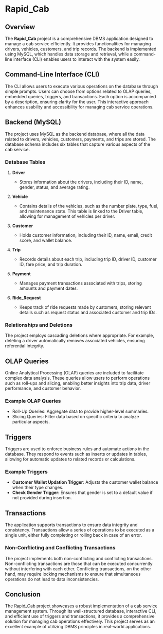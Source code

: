 # Rapid_Cab

## Overview

The **Rapid_Cab** project is a comprehensive DBMS application designed to manage a cab service efficiently. It provides functionalities for managing drivers, vehicles, customers, and trip records. The backend is implemented using MySQL, which handles data storage and retrieval, while a command-line interface (CLI) enables users to interact with the system easily.

## Command-Line Interface (CLI)

The CLI allows users to execute various operations on the database through simple prompts. Users can choose from options related to OLAP queries, embedded queries, triggers, and transactions. Each option is accompanied by a description, ensuring clarity for the user. This interactive approach enhances usability and accessibility for managing cab service operations.

## Backend (MySQL)

The project uses MySQL as the backend database, where all the data related to drivers, vehicles, customers, payments, and trips are stored. The database schema includes six tables that capture various aspects of the cab service.

### Database Tables

1. **Driver**
   - Stores information about the drivers, including their ID, name, gender, status, and average rating.
   
2. **Vehicle**
   - Contains details of the vehicles, such as the number plate, type, fuel, and maintenance state. This table is linked to the Driver table, allowing for management of vehicles per driver.

3. **Customer**
   - Holds customer information, including their ID, name, email, credit score, and wallet balance.

4. **Trip**
   - Records details about each trip, including trip ID, driver ID, customer ID, fare price, and trip duration.

5. **Payment**
   - Manages payment transactions associated with trips, storing amounts and payment dates.

6. **Ride_Request**
   - Keeps track of ride requests made by customers, storing relevant details such as request status and associated customer and trip IDs.

### Relationships and Deletions

The project employs cascading deletions where appropriate. For example, deleting a driver automatically removes associated vehicles, ensuring referential integrity.

## OLAP Queries

Online Analytical Processing (OLAP) queries are included to facilitate complex data analysis. These queries allow users to perform operations such as roll-ups and slicing, enabling better insights into trip data, driver performance, and customer behavior.

### Example OLAP Queries

- Roll-Up Queries: Aggregate data to provide higher-level summaries.
- Slicing Queries: Filter data based on specific criteria to analyze particular aspects.

## Triggers

Triggers are used to enforce business rules and automate actions in the database. They respond to events such as inserts or updates in tables, allowing for automatic updates to related records or calculations.

### Example Triggers

- **Customer Wallet Updation Trigger**: Adjusts the customer wallet balance when their type changes.
- **Check Gender Trigger**: Ensures that gender is set to a default value if not provided during insertion.

## Transactions

The application supports transactions to ensure data integrity and consistency. Transactions allow a series of operations to be executed as a single unit, either fully completing or rolling back in case of an error.

### Non-Conflicting and Conflicting Transactions

The project implements both non-conflicting and conflicting transactions. Non-conflicting transactions are those that can be executed concurrently without interfering with each other. Conflicting transactions, on the other hand, may require locking mechanisms to ensure that simultaneous operations do not lead to data inconsistencies.

## Conclusion

The Rapid_Cab project showcases a robust implementation of a cab service management system. Through its well-structured database, interactive CLI, and efficient use of triggers and transactions, it provides a comprehensive solution for managing cab operations effectively. This project serves as an excellent example of utilizing DBMS principles in real-world applications.
